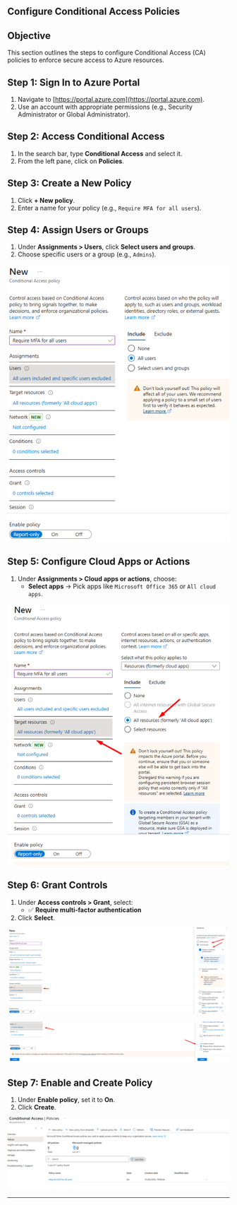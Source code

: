 ## Configure Conditional Access Policies

## Objective
This section outlines the steps to configure Conditional Access (CA) policies to enforce secure access to Azure resources.

## Step 1: Sign In to Azure Portal

1. Navigate to [https://portal.azure.com](https://portal.azure.com).
2. Use an account with appropriate permissions (e.g., Security Administrator or Global Administrator).

## Step 2: Access Conditional Access

1. In the search bar, type **Conditional Access** and select it.
2. From the left pane, click on **Policies**.

## Step 3: Create a New Policy

1. Click **+ New policy**.
2. Enter a name for your policy (e.g., `Require MFA for all users`).

## Step 4: Assign Users or Groups

1. Under **Assignments > Users**, click **Select users and groups**.
2. Choose specific users or a group (e.g., `Admins`).

![Create Conditional Access Policy](images/assign-users.png)


## Step 5: Configure Cloud Apps or Actions

1. Under **Assignments > Cloud apps or actions**, choose:
   - **Select apps** → Pick apps like `Microsoft Office 365` or `All cloud apps`.

![Create Conditional Access Policy](images/setup-cloudapps.png)

## Step 6: Grant Controls

1. Under **Access controls > Grant**, select:
   - ✅ **Require multi-factor authentication**
2. Click **Select**.

![Create Conditional Access Policy](images/grant.png)


![Create Conditional Access Policy](images/grant3.png)

## Step 7: Enable and Create Policy

1. Under **Enable policy**, set it to **On**.
2. Click **Create**.

![Create Conditional Access Policy](images/enable-mfa.png)

---
